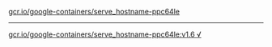[gcr.io/google-containers/serve_hostname-ppc64le](https://hub.docker.com/r/anjia0532/serve_hostname-ppc64le/tags/) 

----
[gcr.io/google-containers/serve_hostname-ppc64le:v1.6 √](https://hub.docker.com/r/anjia0532/serve_hostname-ppc64le/tags/)

